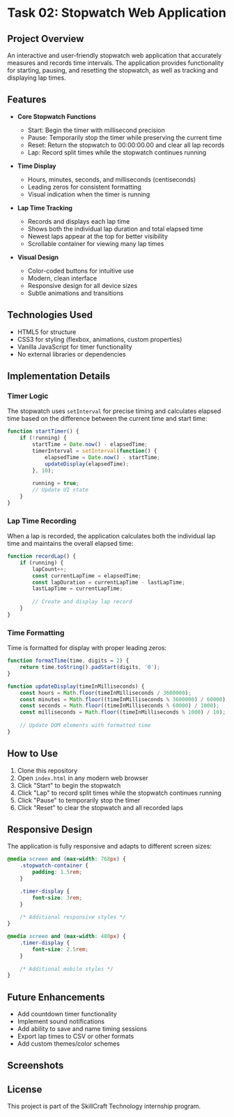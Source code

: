 # Task 02: Stopwatch Web Application

## Project Overview

An interactive and user-friendly stopwatch web application that accurately measures and records time intervals. The application provides functionality for starting, pausing, and resetting the stopwatch, as well as tracking and displaying lap times.

## Features

- **Core Stopwatch Functions**
  - Start: Begin the timer with millisecond precision
  - Pause: Temporarily stop the timer while preserving the current time
  - Reset: Return the stopwatch to 00:00:00.00 and clear all lap records
  - Lap: Record split times while the stopwatch continues running

- **Time Display**
  - Hours, minutes, seconds, and milliseconds (centiseconds)
  - Leading zeros for consistent formatting
  - Visual indication when the timer is running

- **Lap Time Tracking**
  - Records and displays each lap time
  - Shows both the individual lap duration and total elapsed time
  - Newest laps appear at the top for better visibility
  - Scrollable container for viewing many lap times

- **Visual Design**
  - Color-coded buttons for intuitive use
  - Modern, clean interface
  - Responsive design for all device sizes
  - Subtle animations and transitions

## Technologies Used

- HTML5 for structure
- CSS3 for styling (flexbox, animations, custom properties)
- Vanilla JavaScript for timer functionality
- No external libraries or dependencies

## Implementation Details

### Timer Logic

The stopwatch uses `setInterval` for precise timing and calculates elapsed time based on the difference between the current time and start time:

```javascript
function startTimer() {
    if (!running) {
        startTime = Date.now() - elapsedTime;
        timerInterval = setInterval(function() {
            elapsedTime = Date.now() - startTime;
            updateDisplay(elapsedTime);
        }, 10);
        
        running = true;
        // Update UI state
    }
}
```

### Lap Time Recording

When a lap is recorded, the application calculates both the individual lap time and maintains the overall elapsed time:

```javascript
function recordLap() {
    if (running) {
        lapCount++;
        const currentLapTime = elapsedTime;
        const lapDuration = currentLapTime - lastLapTime;
        lastLapTime = currentLapTime;
        
        // Create and display lap record
    }
}
```

### Time Formatting

Time is formatted for display with proper leading zeros:

```javascript
function formatTime(time, digits = 2) {
    return time.toString().padStart(digits, '0');
}

function updateDisplay(timeInMilliseconds) {
    const hours = Math.floor(timeInMilliseconds / 3600000);
    const minutes = Math.floor((timeInMilliseconds % 3600000) / 60000);
    const seconds = Math.floor((timeInMilliseconds % 60000) / 1000);
    const milliseconds = Math.floor((timeInMilliseconds % 1000) / 10);
    
    // Update DOM elements with formatted time
}
```

## How to Use

1. Clone this repository
2. Open `index.html` in any modern web browser
3. Click "Start" to begin the stopwatch
4. Click "Lap" to record split times while the stopwatch continues running
5. Click "Pause" to temporarily stop the timer
6. Click "Reset" to clear the stopwatch and all recorded laps

## Responsive Design

The application is fully responsive and adapts to different screen sizes:

```css
@media screen and (max-width: 768px) {
    .stopwatch-container {
        padding: 1.5rem;
    }

    .timer-display {
        font-size: 3rem;
    }
    
    /* Additional responsive styles */
}

@media screen and (max-width: 480px) {
    .timer-display {
        font-size: 2.5rem;
    }
    
    /* Additional mobile styles */
}
```

## Future Enhancements

- Add countdown timer functionality
- Implement sound notifications
- Add ability to save and name timing sessions
- Export lap times to CSV or other formats
- Add custom themes/color schemes

## Screenshots


## License

This project is part of the SkillCraft Technology internship program.
